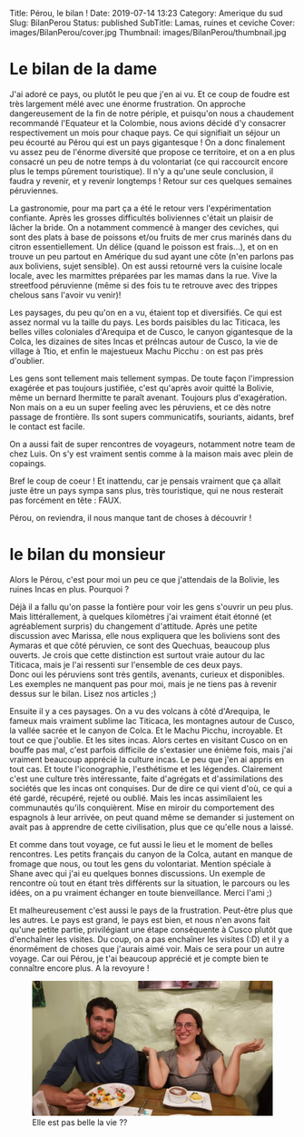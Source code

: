Title: Pérou, le bilan !
Date: 2019-07-14 13:23
Category: Amerique du sud
Slug: BilanPerou
Status: published
SubTitle: Lamas, ruines et ceviche
Cover: images/BilanPerou/cover.jpg
Thumbnail: images/BilanPerou/thumbnail.jpg

# Le bilan de la dame

J'ai adoré ce pays, ou plutôt le peu que j'en ai vu. Et ce coup de foudre est très largement mélé avec une énorme frustration. On approche dangereusement de la fin de notre périple, et puisqu'on nous a chaudement recommandé l'Equateur et la Colombie, nous avions décidé d'y consacrer respectivement un mois pour chaque pays. Ce qui signifiait un séjour un peu écourté au Pérou qui est un pays gigantesque ! On a donc finalement vu assez peu de l'énorme diversité que propose ce territoire, et on a en plus consacré un peu de notre temps à du volontariat (ce qui raccourcit encore plus le temps pûrement touristique). Il n'y a qu'une seule conclusion, il faudra y revenir, et y revenir longtemps ! Retour sur ces quelques semaines péruviennes.

La gastronomie, pour ma part ça a été le retour vers l'expérimentation confiante. Après les grosses difficultés boliviennes c'était un plaisir de lâcher la bride. On a notamment commencé à manger des ceviches, qui sont des plats à base de poissons et/ou fruits de mer crus marinés dans du citron essentiellement. Un délice (quand le poisson est frais...), et on en trouve un peu partout en Amérique du sud ayant une côte (n'en parlons pas aux boliviens, sujet sensible). On est aussi retourné vers la cuisine locale locale, avec les marmittes préparées par les mamas dans la rue. Vive la streetfood péruvienne (même si des fois tu te retrouve avec des trippes chelous sans l'avoir vu venir)!

Les paysages, du peu qu'on en a vu, étaient top et diversifiés. Ce qui est assez normal vu la taille du pays. Les bords paisibles du lac Titicaca, les belles villes coloniales d'Arequipa et de Cusco, le canyon gigantesque de la Colca, les dizaines de sites Incas et préIncas autour de Cusco, la vie de village à Ttio, et enfin le majestueux Machu Picchu : on est pas près d'oublier. 

Les gens sont tellement mais tellement sympas. De toute façon l'impression exagérée et pas toujours justifiée, c'est qu'après avoir quitté la Bolivie, même un bernard lhermitte te paraît avenant. Toujours plus d'exagération. Non mais on a eu un super feeling avec les péruviens, et ce dès notre passage de frontière. Ils sont supers communicatifs, souriants, aidants, bref le contact est facile. 

On a aussi fait de super rencontres de voyageurs, notamment notre team de chez Luis. On s'y est vraiment sentis comme à la maison mais avec plein de copaings.

Bref le coup de coeur ! Et inattendu, car je pensais vraiment que ça allait juste être un pays sympa sans plus, très touristique, qui ne nous resterait pas forcément en tête : FAUX. 

Pérou, on reviendra, il nous manque tant de choses à découvrir !


# le bilan du monsieur

Alors le Pérou, c'est pour moi un peu ce que j'attendais de la Bolivie, les ruines Incas en plus. Pourquoi ?

Déjà il a fallu qu'on passe la fontière pour voir les gens s'ouvrir un peu plus. Mais littérallement, à quelques kilomètres j'ai vraiment était étonné (et agréablement surpris) du changement d'attitude. Après une petite discussion avec Marissa, elle nous expliquera que les boliviens sont des Aymaras et que côté péruvien, ce sont des Quechuas, beaucoup plus ouverts. Je crois que cette distinction est surtout vraie autour du lac Titicaca, mais je l'ai ressenti sur l'ensemble de ces deux pays.  
Donc oui les péruviens sont très gentils, avenants, curieux et disponibles. Les exemples ne manquent pas pour moi, mais je ne tiens pas à revenir dessus sur le bilan. Lisez nos articles ;)

Ensuite il y a ces paysages. On a vu des volcans à côté d'Arequipa, le fameux mais vraiment sublime lac Titicaca, les montagnes autour de Cusco, la vallée sacrée et le canyon de Colca. Et le Machu Picchu, incroyable. Et tout ce que j'oublie. Et les sites incas. Alors certes en visitant Cusco on en bouffe pas mal, c'est parfois difficile de s'extasier une énième fois, mais j'ai vraiment beaucoup apprécié la culture incas. Le peu que j'en ai appris en tout cas. Et toute l'iconographie, l'esthétisme et les légendes. Clairement c'est une culture très intéressante, faite d'agrégats et d'assimilations des sociétés que les incas ont conquises. Dur de dire ce qui vient d'où, ce qui a été gardé, récupéré, rejeté ou oublié. Mais les incas assimilaient les communautés qu'ils conquièrent. Mise en miroir du comportement des espagnols à leur arrivée, on peut quand même se demander si justement on avait pas à apprendre de cette civilisation, plus que ce qu'elle nous a laissé.

Et comme dans tout voyage, ce fut aussi le lieu et le moment de belles rencontres. Les petits français du canyon de la Colca, autant en manque de fromage que nous, ou tout les gens du volontariat. Mention spéciale à Shane avec qui j'ai eu quelques bonnes discussions. Un exemple de rencontre où tout en étant très différents sur la situation, le parcours ou les idées, on a pu vraiment échanger en toute bienveillance. Merci l'ami ;)

Et malheureusement c'est aussi le pays de la frustration. Peut-être plus que les autres. Le pays est grand, le pays est bien, et nous n'en avons fait qu'une petite partie, privilégiant une étape conséquente à Cusco plutôt que d'enchaîner les visites. Du coup, on a pas enchaîner les visites (:D) et il y a énormément de choses que j'aurais aimé voir. Mais ce sera pour un autre voyage. Car oui Pérou, je t'ai beaucoup apprécié et je compte bien te connaître encore plus. A la revoyure !

<figure>
    <img src="images/BilanPerou/risette.jpg">
    <figcaption>Elle est pas belle la vie ??</figcaption>
</figure>